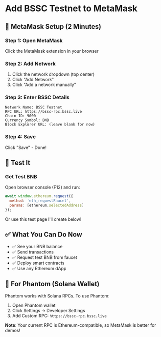 # Add BSSC Testnet to MetaMask

## 🦊 MetaMask Setup (2 Minutes)

### Step 1: Open MetaMask
Click the MetaMask extension in your browser

### Step 2: Add Network
1. Click the network dropdown (top center)
2. Click "Add Network"
3. Click "Add a network manually"

### Step 3: Enter BSSC Details

```
Network Name: BSSC Testnet
RPC URL: https://bssc-rpc.bssc.live
Chain ID: 9000
Currency Symbol: BNB
Block Explorer URL: (leave blank for now)
```

### Step 4: Save
Click "Save" - Done!

## 🧪 Test It

### Get Test BNB

Open browser console (F12) and run:

```javascript
await window.ethereum.request({
  method: 'eth_requestFaucet',
  params: [ethereum.selectedAddress]
});
```

Or use this test page I'll create below!

## ✅ What You Can Do Now

- ✅ See your BNB balance
- ✅ Send transactions
- ✅ Request test BNB from faucet
- ✅ Deploy smart contracts
- ✅ Use any Ethereum dApp

## 📱 For Phantom (Solana Wallet)

Phantom works with Solana RPCs. To use Phantom:

1. Open Phantom wallet
2. Click Settings → Developer Settings
3. Add Custom RPC: `https://bssc-rpc.bssc.live`

**Note**: Your current RPC is Ethereum-compatible, so MetaMask is better for demos!

